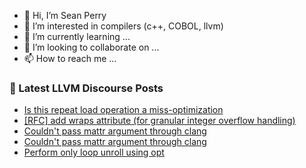 - 👋 Hi, I’m Sean Perry
- 👀 I’m interested in compilers (c++, COBOL, llvm)
- 🌱 I’m currently learning ...
- 💞️ I’m looking to collaborate on ...
- 📫 How to reach me ...

<!---
s66perry/s66perry is a ✨ special ✨ repository because its `README.md` (this file) appears on your GitHub profile.
You can click the Preview link to take a look at your changes.
--->
### 📕 Latest LLVM Discourse Posts

<!-- DISCOURSE-LLVM:START -->
- [Is this repeat load operation a miss-optimization](https://discourse.llvm.org/t/is-this-repeat-load-operation-a-miss-optimization/77728#post_1)
- [[RFC] add wraps attribute &lpar;for granular integer overflow handling&rpar;](https://discourse.llvm.org/t/rfc-add-wraps-attribute-for-granular-integer-overflow-handling/77670#post_17)
- [Couldn&#39;t pass mattr argument through clang](https://discourse.llvm.org/t/couldnt-pass-mattr-argument-through-clang/77727#post_2)
- [Couldn&#39;t pass mattr argument through clang](https://discourse.llvm.org/t/couldnt-pass-mattr-argument-through-clang/77727#post_1)
- [Perform only loop unroll using opt](https://discourse.llvm.org/t/perform-only-loop-unroll-using-opt/77638#post_2)
<!-- DISCOURSE-LLVM:END -->
